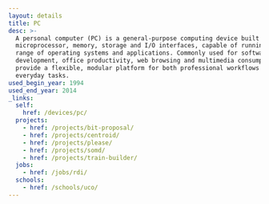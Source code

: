 ```yaml
---
layout: details
title: PC
desc: >-
  A personal computer (PC) is a general-purpose computing device built around a
  microprocessor, memory, storage and I/O interfaces, capable of running a broad
  range of operating systems and applications. Commonly used for software
  development, office productivity, web browsing and multimedia consumption, PCs
  provide a flexible, modular platform for both professional workflows and
  everyday tasks.
used_begin_year: 1994
used_end_year: 2014
_links:
  self:
    href: /devices/pc/
  projects:
    - href: /projects/bit-proposal/
    - href: /projects/centroid/
    - href: /projects/please/
    - href: /projects/somd/
    - href: /projects/train-builder/
  jobs:
    - href: /jobs/rdi/
  schools:
    - href: /schools/uco/
---
```

